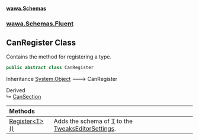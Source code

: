 #### [wawa.Schemas](index.md 'index')
### [wawa.Schemas.Fluent](wawa.Schemas.Fluent.md 'wawa.Schemas.Fluent')

## CanRegister Class

Contains the method for registering a type.

```csharp
public abstract class CanRegister
```

Inheritance [System.Object](https://docs.microsoft.com/en-us/dotnet/api/System.Object 'System.Object') &#129106; CanRegister

Derived  
&#8627; [CanSection](CanSection.md 'wawa.Schemas.Fluent.CanSection')

| Methods | |
| :--- | :--- |
| [Register&lt;T&gt;()](CanRegister.Register{T}.md 'wawa.Schemas.Fluent.CanRegister.Register<T>()') | Adds the schema of [T](CanRegister.Register{T}.md#wawa.Schemas.Fluent.CanRegister.Register_T_().T 'wawa.Schemas.Fluent.CanRegister.Register<T>().T') to the [TweaksEditorSettings](TweaksEditorSettings.md 'wawa.Schemas.TweaksEditorSettings'). |

